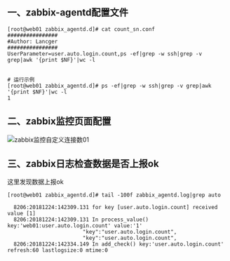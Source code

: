 ## 一、zabbix-agentd配置文件
```
[root@web01 zabbix_agentd.d]# cat count_sn.conf 
################
#Author: Lancger
################
UserParameter=user.auto.login.count,ps -ef|grep -w ssh|grep -v grep|awk '{print $NF}'|wc -l


# 运行示例
[root@web01 zabbix_agentd.d]# ps -ef|grep -w ssh|grep -v grep|awk '{print $NF}'|wc -l
1
```

## 二、zabbix监控页面配置

  ![zabbix监控自定义连接数01](https://github.com/Lancger/opslinux/blob/master/images/zabbix-monitors-01.png)

## 三、zabbix日志检查数据是否上报ok
这里发现数据上报ok
```
[root@web01 zabbix_agentd.d]# tail -100f zabbix_agentd.log|grep auto

  8206:20181224:142309.131 for key [user.auto.login.count] received value [1]
  8206:20181224:142309.131 In process_value() key:'web01:user.auto.login.count' value:'1'
                        "key":"user.auto.login.count",
                        "key":"user.auto.login.count",
  8206:20181224:142334.149 In add_check() key:'user.auto.login.count' refresh:60 lastlogsize:0 mtime:0
```
